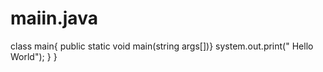 # maiin.java
class main{
public static void main(string args[])}
system.out.print(" Hello World");
}
}
